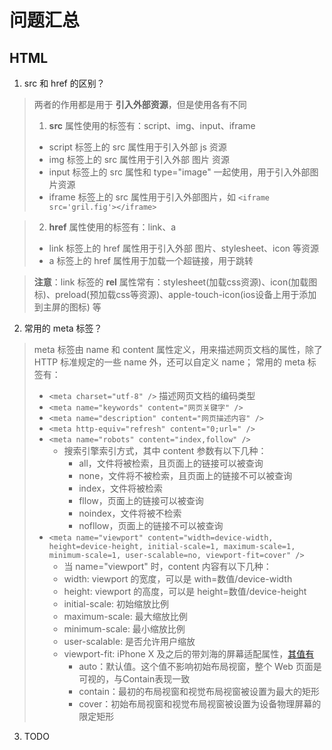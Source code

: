 # 问题汇总

## HTML
1. src 和 href 的区别？
> 两者的作用都是用于 **引入外部资源**，但是使用各有不同
> 1. **src** 属性使用的标签有：script、img、input、iframe
> - script 标签上的 src 属性用于引入外部 js 资源
> - img 标签上的 src 属性用于引入外部 图片 资源
> - input 标签上的 src 属性和 type="image" 一起使用，用于引入外部图片资源
> - iframe 标签上的 src 属性用于引入外部图片，如 `<iframe src='gril.fig'></iframe>`

> 2. **href** 属性使用的标签有：link、a
> - link 标签上的 href 属性用于引入外部 图片、stylesheet、icon 等资源
> - a 标签上的 href 属性用于加载一个超链接，用于跳转

> **注意**：link 标签的 **rel** 属性常有：stylesheet(加载css资源)、icon(加载图标)、preload(预加载css等资源)、apple-touch-icon(ios设备上用于添加到主屏的图标) 等

2. 常用的 meta 标签？
> meta 标签由 name 和 content 属性定义，用来描述网页文档的属性，除了 HTTP 标准规定的一些 name 外，还可以自定义 name；
> 常用的 meta 标签有：
> - `<meta charset="utf-8" />` 描述网页文档的编码类型
> - `<meta name="keywords" content="网页关键字" />`
> - `<meta name="description" content="网页描述内容" />`
> - `<meta http-equiv="refresh" content="0;url=" />`
> - `<meta name="robots" content="index,follow" />`
>   - 搜索引擎索引方式，其中 content 参数有以下几种：
>     - all，文件将被检索，且页面上的链接可以被查询
>     - none，文件将不被检索，且页面上的链接不可以被查询
>     - index，文件将被检索
>     - fllow，页面上的链接可以被查询
>     - noindex，文件将被不检索
>     - nofllow，页面上的链接不可以被查询
> - `<meta name="viewport" content="width=device-width, height=device-height, initial-scale=1, maximum-scale=1, minimum-scale=1, user-scalable=no, viewport-fit=cover" />`
>   - 当 name="viewport" 时，content 内容有以下几种：
>   - width: viewport 的宽度，可以是 with=数值/device-width
>   - height: viewport 的高度，可以是 height=数值/device-height
>   - initial-scale: 初始缩放比例
>   - maximum-scale: 最大缩放比例
>   - minimum-scale: 最小缩放比例
>   - user-scalable: 是否允许用户缩放
>   - viewport-fit: iPhone X 及之后的带刘海的屏幕适配属性，[其值有](https://juejin.cn/post/6963941148163473445)
>     - auto：默认值。这个值不影响初始布局视窗，整个 Web 页面是可视的，与Contain表现一致
>     - contain：最初的布局视窗和视觉布局视窗被设置为最大的矩形
>     - cover：初始布局视窗和视觉布局视窗被设置为设备物理屏幕的限定矩形

3. TODO
